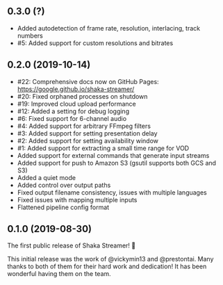 ## 0.3.0 (?)

 - Added autodetection of frame rate, resolution, interlacing, track numbers
 - #5: Added support for custom resolutions and bitrates


## 0.2.0 (2019-10-14)

 - #22: Comprehensive docs now on GitHub Pages: https://google.github.io/shaka-streamer/
 - #20: Fixed orphaned processes on shutdown
 - #19: Improved cloud upload performance
 - #12: Added a setting for debug logging
 - #6: Fixed support for 6-channel audio
 - #4: Added support for arbitrary FFmpeg filters
 - #3: Added support for setting presentation delay
 - #2: Added support for setting availability window
 - #1: Added support for extracting a small time range for VOD
 - Added support for external commands that generate input streams
 - Added support for push to Amazon S3 (gsutil supports both GCS and S3)
 - Added a quiet mode
 - Added control over output paths
 - Fixed output filename consistency, issues with multiple languages
 - Fixed issues with mapping multiple inputs
 - Flattened pipeline config format


## 0.1.0 (2019-08-30)

The first public release of Shaka Streamer! :tada:

This initial release was the work of @vickymin13 and @prestontai. Many thanks
to both of them for their hard work and dedication! It has been wonderful
having them on the team.
